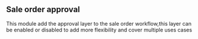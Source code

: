 Sale order approval
---------------------
This module add the approval layer to the sale order workflow,this layer can be enabled or disabled to add more flexibility and cover multiple uses cases 